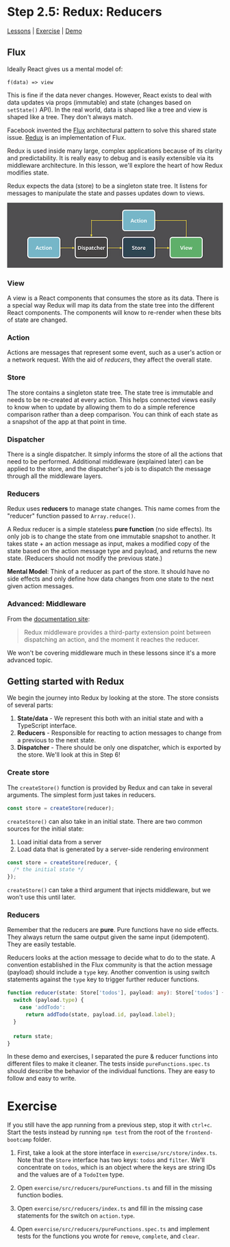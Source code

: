 # Step 2.5: Redux: Reducers

[Lessons](../) | [Exercise](./exercise/) | [Demo](./demo/)

## Flux

Ideally React gives us a mental model of:

```
f(data) => view
```

This is fine if the data never changes. However, React exists to deal with data updates via props (immutable) and state (changes based on `setState()` API). In the real world, data is shaped like a tree and view is shaped like a tree. They don't always match.

Facebook invented the [Flux](https://facebook.github.io/flux/) architectural pattern to solve this shared state issue. [Redux](https://redux.js.org/) is an implementation of Flux.

Redux is used inside many large, complex applications because of its clarity and predictability. It is really easy to debug and is easily extensible via its middleware architecture. In this lesson, we'll explore the heart of how Redux modifies state.

Redux expects the data (store) to be a singleton state tree. It listens for messages to manipulate the state and passes updates down to views.

![Flux Diagram](../assets/flux.png)

### View

A view is a React components that consumes the store as its data. There is a special way Redux will map its data from the state tree into the different React components. The components will know to re-render when these bits of state are changed.

### Action

Actions are messages that represent some event, such as a user's action or a network request. With the aid of *reducers*, they affect the overall state.

### Store

The store contains a singleton state tree. The state tree is immutable and needs to be re-created at every action. This helps connected views easily to know when to update by allowing them to do a simple reference comparison rather than a deep comparison. You can think of each state as a snapshot of the app at that point in time.

### Dispatcher

There is a single dispatcher. It simply informs the store of all the actions that need to be performed. Additional middleware (explained later) can be applied to the store, and the dispatcher's job is to dispatch the message through all the middleware layers.

### Reducers

Redux uses **reducers** to manage state changes. This name comes from the "reducer" function passed to `Array.reduce()`.

A Redux reducer is a simple stateless **pure function** (no side effects). Its only job is to change the state from one immutable snapshot to another. It takes state + an action message as input, makes a modified copy of the state based on the action message type and payload, and returns the new state. (Reducers should not modify the previous state.)

**Mental Model**: Think of a reducer as part of the store. It should have no side effects and only define how data changes from one state to the next given action messages.

### Advanced: Middleware

From the [documentation site](https://redux.js.org/advanced/middleware):

> Redux middleware provides a third-party extension point between dispatching an action, and the moment it reaches the reducer.

We won't be covering middleware much in these lessons since it's a more advanced topic.

## Getting started with Redux

We begin the journey into Redux by looking at the store. The store consists of several parts:

1. **State/data** - We represent this both with an initial state and with a TypeScript interface.
2. **Reducers** - Responsible for reacting to action messages to change from a previous to the next state.
3. **Dispatcher** - There should be only one dispatcher, which is exported by the store. We'll look at this in Step 6!

### Create store

The `createStore()` function is provided by Redux and can take in several arguments. The simplest form just takes in reducers.

```ts
const store = createStore(reducer);
```

`createStore()` can also take in an initial state. There are two common sources for the initial state:

1. Load initial data from a server
2. Load data that is generated by a server-side rendering environment

```ts
const store = createStore(reducer, {
  /* the initial state */
});
```

`createStore()` can take a third argument that injects middleware, but we won't use this until later.

### Reducers

Remember that the reducers are **pure**. Pure functions have no side effects. They always return the same output given the same input (idempotent). They are easily testable.

Reducers looks at the action message to decide what to do to the state. A convention established in the Flux community is that the action message (payload) should include a `type` key. Another convention is using switch statements against the `type` key to trigger further reducer functions.

```ts
function reducer(state: Store['todos'], payload: any): Store['todos'] {
  switch (payload.type) {
    case 'addTodo':
      return addTodo(state, payload.id, payload.label);
  }

  return state;
}
```

In these demo and exercises, I separated the pure & reducer functions into different files to make it cleaner. The tests inside `pureFunctions.spec.ts` should describe the behavior of the individual functions. They are easy to follow and easy to write.

# Exercise

If you still have the app running from a previous step, stop it with `ctrl+c`.  Start the tests instead by running `npm test` from the root of the `frontend-bootcamp` folder.

1. First, take a look at the store interface in `exercise/src/store/index.ts`. Note that the `Store` interface has two keys: `todos` and `filter`. We'll concentrate on `todos`, which is an object where the keys are string IDs and the values are of a `TodoItem` type.

2. Open `exercise/src/reducers/pureFunctions.ts` and fill in the missing function bodies.

3. Open `exercise/src/reducers/index.ts` and fill in the missing case statements for the switch on `action.type`.

4. Open `exercise/src/reducers/pureFunctions.spec.ts` and implement tests for the functions you wrote for `remove`, `complete`, and `clear`.
